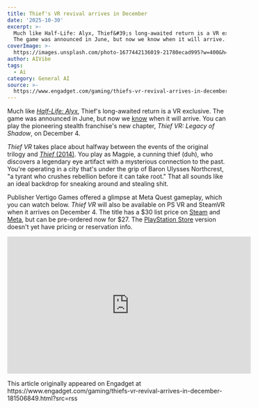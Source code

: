 ```yaml
---
title: Thief's VR revival arrives in December
date: '2025-10-30'
excerpt: >-
  Much like Half-Life: Alyx, Thief&#39;s long-awaited return is a VR exclusive.
  The game was announced in June, but now we know when it will arrive. You...
coverImage: >-
  https://images.unsplash.com/photo-1677442136019-21780ecad995?w=400&h=200&fit=crop&auto=format
author: AIVibe
tags:
  - Ai
category: General AI
source: >-
  https://www.engadget.com/gaming/thiefs-vr-revival-arrives-in-december-181506849.html?src=rss
---
```

<p>Much like <a data-i13n="cpos:1;pos:1" href="https://www.engadget.com/2020-03-23-half-life-alyx-review-valve-vr.html"><em>Half-Life: Alyx</em></a>, Thief&#39;s long-awaited return is a VR exclusive. The game was announced in June, but now we <a data-i13n="elm:context_link;elmt:doNotAffiliate;cpos:2;pos:1" class="no-affiliate-link" href="https://www.meta.com/blog/thief-vr-quest-gameplay-release-date/">know</a> when it will arrive. You can play the pioneering stealth franchise&#39;s new chapter, <em>Thief VR: Legacy of Shadow</em>, on December 4.</p>
<p><em>Thief VR</em> takes place about halfway between the events of the original trilogy and <a data-i13n="cpos:3;pos:1" href="https://www.engadget.com/2014-02-24-thief-review-for-the-hoard.html"><em>Thief</em> (2014)</a>. You play as Magpie, a cunning thief (duh), who discovers a legendary eye artifact with a mysterious connection to the past. You&#39;re operating in a city that&#39;s under the grip of Baron Ulysses Northcrest, &quot;a tyrant who crushes rebellion before it can take root.&quot; That all sounds like an ideal backdrop for sneaking around and stealing shit.</p>
<span id="end-legacy-contents"></span><p>Publisher Vertigo Games offered a glimpse at Meta Quest gameplay, which you can watch below. <em>Thief VR</em> will also be available on PS VR and SteamVR when it arrives on December 4. The title has a $30 list price on <a data-i13n="elm:context_link;elmt:doNotAffiliate;cpos:4;pos:1" class="no-affiliate-link" href="https://store.steampowered.com/app/2800080/Thief_VR_Legacy_of_Shadow/">Steam</a> and <a data-i13n="elm:context_link;elmt:doNotAffiliate;cpos:5;pos:1" class="no-affiliate-link" href="https://www.meta.com/experiences/thief-vr-legacy-of-shadow/6429437293824115/">Meta</a>, but can be pre-ordered now for $27. The <a data-i13n="elm:context_link;elmt:doNotAffiliate;cpos:6;pos:1" class="no-affiliate-link" href="https://store.playstation.com/en-us/concept/10010853/">PlayStation Store</a> version doesn&#39;t yet have pricing or reservation info.</p>
<div id="e33ae13b0b5747cb92fdeae4a579c543"><iframe width="560" height="315" src="https://www.youtube.com/embed/aiZrchX2pZ8?si=rfXXSoJIVQSHLabe" title="YouTube video player" frameborder="0" allowfullscreen></iframe></div>
<p></p>This article originally appeared on Engadget at https://www.engadget.com/gaming/thiefs-vr-revival-arrives-in-december-181506849.html?src=rss

